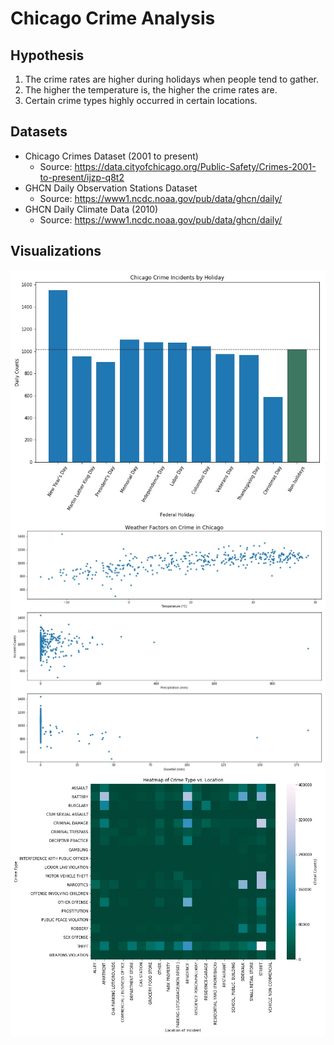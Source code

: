 # Chicago Crime Analysis

## Hypothesis
1) The crime rates are higher during holidays when people tend to gather.
2) The higher the temperature is, the higher the crime rates are.
3) Certain crime types highly occurred in certain locations.

## Datasets
- Chicago Crimes Dataset (2001 to present)
  - Source: https://data.cityofchicago.org/Public-Safety/Crimes-2001-to-present/ijzp-q8t2
- GHCN Daily Observation Stations Dataset
  - Source: https://www1.ncdc.noaa.gov/pub/data/ghcn/daily/
- GHCN Daily Climate Data (2010)
  - Source: https://www1.ncdc.noaa.gov/pub/data/ghcn/daily/

## Visualizations
<img src="https://github.com/b02209015/chicago_crime_analysis/blob/master/byHoliday.jpg" align="middle">
<img src="https://github.com/b02209015/chicago_crime_analysis/blob/master/byWeather.jpg" align="middle">
<img src="https://github.com/b02209015/chicago_crime_analysis/blob/master/heatTypeLoc.jpg" align="middle">

